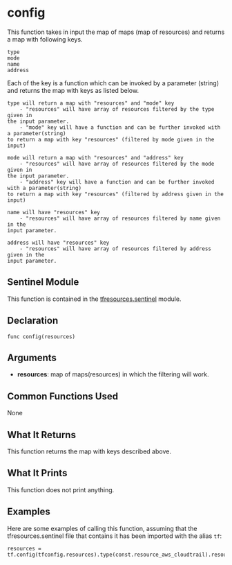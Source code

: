 # config
This function takes in input the map of maps (map of resources) and returns a map with following keys.

```text
type
mode 
name
address
```

Each of the key is a function which can be invoked by a parameter (string) and returns the map with keys as listed below.

```text
type will return a map with "resources" and "mode" key 
    - "resources" will have array of resources filtered by the type given in
the input parameter. 
    - "mode" key will have a function and can be further invoked with a parameter(string) 
to return a map with key "resources" (filtered by mode given in the input)
```

```text
mode will return a map with "resources" and "address" key 
    - "resources" will have array of resources filtered by the mode given in
the input parameter. 
    - "address" key will have a function and can be further invoked with a parameter(string)
to return a map with key "resources" (filtered by address given in the input)
```

```text
name will have "resources" key 
    - "resources" will have array of resources filtered by name given in the 
input parameter.
```

```text
address will have "resources" key 
    - "resources" will have array of resources filtered by address given in the 
input parameter.
```


## Sentinel Module
This function is contained in the [tfresources.sentinel](../tfresources.sentinel) module.

## Declaration
`func config(resources)`

## Arguments
* **resources**: map of maps(resources) in which the filtering will work.

## Common Functions Used
None

## What It Returns
This function returns the map with keys described above.

## What It Prints
This function does not print anything.

## Examples
Here are some examples of calling this function, assuming that the tfresources.sentinel file that contains it has been imported with the alias `tf`:
```
resources = tf.config(tfconfig.resources).type(const.resource_aws_cloudtrail).resources
```